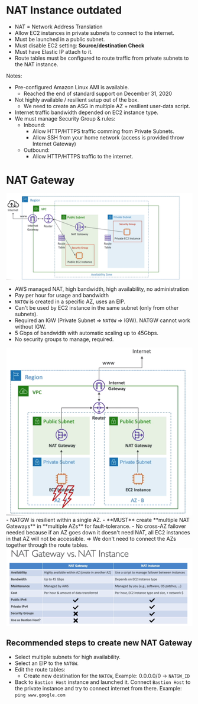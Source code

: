 # NAT Instance **outdated**

- NAT = Network Address Translation
- Allow EC2 instances in private subnets to connect to the internet.
- Must be launched in a public subnet.
- Must disable EC2 setting: **Source/destination Check**
- Must have Elastic IP attach to it.
- Route tables must be configured to route traffic from private subnets to the NAT instance.

Notes:

- Pre-configured Amazon Linux AMI is available.
  - Reached the end of standard support on December 31, 2020
- Not highly available / resilient setup out of the box.
  - We need to create an ASG in multiple AZ + resilient user-data script.
- Internet traffic bandwidth depended on EC2 instance type.
- We must manage Security Group & rules:
  - Inbound:
    - Allow HTTP/HTTPS traffic comming from Private Subnets.
    - Allow SSH from your home network (access is provided throw Internet Gateway)
  - Outbound:
    - Allow HTTP/HTTPS traffic to the internet.

# NAT Gateway

<img src="./Assets/Images/natgw.png" alt="natgw" />

- AWS managed NAT, high bandwidth, high availability, no administration
- Pay per hour for usage and bandwidth
- `NATGW` is created in a specific AZ, uses an EIP.
- Can't be used by EC2 instance in the same subnet (only from other subnets).
- Required an IGW (Private Subnet => `NATGW` => IGW). NATGW cannot work without IGW.
- 5 Gbps of bandwidth with automatic scaling up to 45Gbps.
- No security groups to manage, required.

<img src="./Assets/Images/natgw_azs.png" alt="natgw azs" />
- NATGW is resilient within a single AZ.
- **MUST** create **multiple NAT Gateways** in **multiple AZs** for fault-tolerance.
- No cross-AZ failover needed because if an AZ goes down it doesn't need NAT, all EC2 instances in that AZ will not be accessible. => We don't need to connect the AZs together through the route tables.

<img src="./Assets/Images/natgwvsins.png" />

## Recommended steps to create new NAT Gateway

- Select multiple subnets for high availability.
- Select an EIP to the `NATGW`.
- Edit the route tables:
  - Create new destination for the `NATGW`, Example: 0.0.0.0/0 -> `NATGW_ID`
- Back to `Bastion Host` instance and launched it. Connect `Bastion Host` to the private instance and try to connect internet from there. Example: `ping www.google.com`
